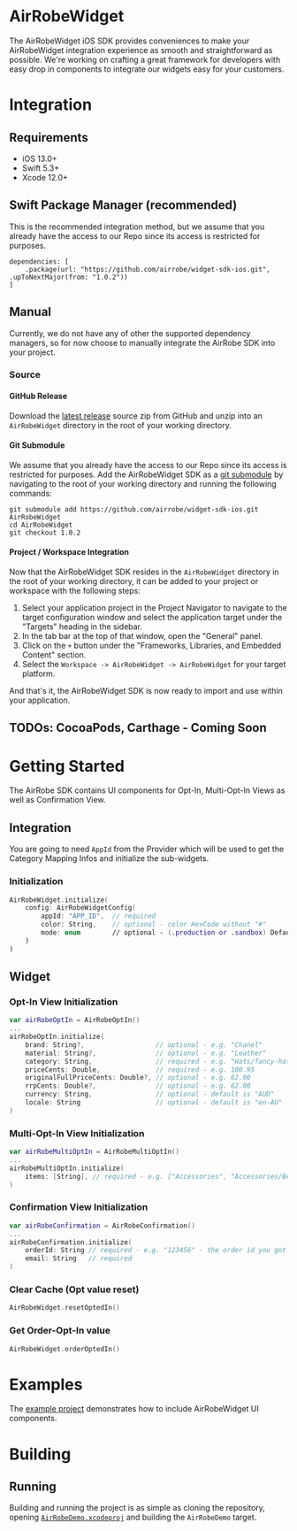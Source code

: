 # AirRobeWidget

The AirRobeWidget iOS SDK provides conveniences to make your AirRobeWidget integration experience as smooth and straightforward as possible. We're working on crafting a great framework for developers with easy drop in components to integrate our widgets easy for your customers.

# Integration

## Requirements

- iOS 13.0+
- Swift 5.3+
- Xcode 12.0+


## Swift Package Manager (recommended)

This is the recommended integration method, but we assume that you already have the access to our Repo since its access is restricted for purposes.

```
dependencies: [
    .package(url: "https://github.com/airrobe/widget-sdk-ios.git", .upToNextMajor(from: "1.0.2"))
]
```


## Manual

Currently, we do not have any of other the supported dependency managers, so for now choose to manually integrate the AirRobe SDK into your project.

### Source

#### GitHub Release

Download the [latest release][latest-release] source zip from GitHub and unzip into an `AirRobeWidget` directory in the root of your working directory.

#### Git Submodule

We assume that you already have the access to our Repo since its access is restricted for purposes.
Add the AirRobeWidget SDK as a [git submodule][git-submodule] by navigating to the root of your working directory and running the following commands:

```
git submodule add https://github.com/airrobe/widget-sdk-ios.git AirRobeWidget
cd AirRobeWidget
git checkout 1.0.2
```

#### Project / Workspace Integration

Now that the AirRobeWidget SDK resides in the `AirRobeWidget` directory in the root of your working directory, it can be added to your project or workspace with the following steps:

1. Select your application project in the Project Navigator to navigate to the target configuration window and select the application target under the "Targets" heading in the sidebar.
2. In the tab bar at the top of that window, open the "General" panel.
3. Click on the `+` button under the "Frameworks, Libraries, and Embedded Content" section.
4. Select the `Workspace -> AirRobeWidget -> AirRobeWidget` for your target platform.

And that's it, the AirRobeWidget SDK is now ready to import and use within your application.

## TODOs: CocoaPods, Carthage - Coming Soon

# Getting Started

The AirRobe SDK contains UI components for Opt-In, Multi-Opt-In Views as well as Confirmation View.


## Integration

You are going to need `AppId` from the Provider which will be used to get the Category Mapping Infos and initialize the sub-widgets.

### Initialization

```swift
AirRobeWidget.initialize(
    config: AirRobeWidgetConfig(
        appId: "APP_ID",  // required
        color: String,    // optional - color HexCode without "#"
        mode: enum        // optional - (.production or .sandbox) Default value is .production
    )
)
```


## Widget

### Opt-In View Initialization

```swift
var airRobeOptIn = AirRobeOptIn()
...
airRobeOptIn.initialize(
    brand: String?,                  // optional - e.g. "Chanel"
    material: String?,               // optional - e.g. "Leather"
    category: String,                // required - e.g. "Hats/fancy-hats"
    priceCents: Double,              // required - e.g. 100.95
    originalFullPriceCents: Double?, // optional - e.g. 62.00
    rrpCents: Double?,               // optional - e.g. 62.00
    currency: String,                // optional - default is "AUD"
    locale: String                   // optional - default is "en-AU"
)
```


### Multi-Opt-In View Initialization

```swift
var airRobeMultiOptIn = AirRobeMultiOptIn()
...
airRobeMultiOptIn.initialize(
    items: [String], // required - e.g. ["Accessories", "Accessories/Beauty", "Accessories/Bags/Leather bags/Weekender/Handbags", "Accessories/Bags/Clutches/Bum Bags"]
)
```


### Confirmation View Initialization

```swift
var airRobeConfirmation = AirRobeConfirmation()
...
airRobeConfirmation.initialize(
    orderId: String // required - e.g. "123456" - the order id you got from the checkout.
    email: String   // required
)
```


### Clear Cache (Opt value reset)

```swift
AirRobeWidget.resetOptedIn()
```


### Get Order-Opt-In value

```swift
AirRobeWidget.orderOptedIn()
```


# Examples

The [example project][example] demonstrates how to include AirRobeWidget UI components.

# Building

## Running

Building and running the project is as simple as cloning the repository, opening [`AirRobeDemo.xcodeproj`][airrobedemo-workspace] and building the `AirRobeDemo` target.

[latest-release]: https://github.com/airrobe/widget-sdk-ios/releases/latest
[git-submodule]: https://git-scm.com/docs/git-submodule
[example]: https://github.com/airrobe/widget-sdk-ios/tree/develop/AirRobeDemo
[airrobedemo-workspace]: AirRobeDemo/AirRobeDemo.xcodeproj
